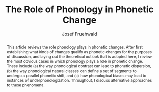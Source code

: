 ---
abstract: "This article reviews the role phonology plays in phonetic changes. After\
  \ \uFB01rst establishing what kinds of changes qualify as phonetic changes for the\
  \ purposes of discussion, and laying out the theoretical outlook that is adopted\
  \ here, I review the most obvious cases in which phonology plays a role in phonetic\
  \ change. These include (a) the way phonological contrast can lead to phonetic dispersion,\
  \ (b) the way phonological natural classes can de\uFB01ne a set of segments to undergo\
  \ a parallel phonetic shift, and (c) how phonological biases may lead to instances\
  \ of underphonologization. Throughout, I discuss alternative approaches to these\
  \ phenomena."
author:
- Josef Fruehwald
category: paper
doi: 10.1146/annurev-linguistics-011516-034101
layout: publication
number: '1'
p_url: https://www.annualreviews.org/doi/10.1146/annurev-linguistics-011516-034101
pages: 25--42
published: Annual Review of Linguistics
tags:
- phonology
- sound change
- phonetics
- phonology
- phonologization
- contrast
- phonetic change
- phonetics interface
- phonology-phonetics interface
title: The Role of Phonology in Phonetic Change
volume: '3'
year: '2017'
---